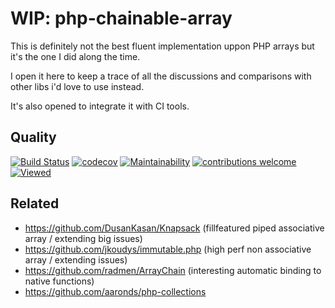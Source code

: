 # WIP: php-chainable-array
This is definitely not the best fluent implementation uppon PHP arrays but it's the
one I did along the time.

I open it here to keep a trace of all the discussions and comparisons with other libs
i'd love to use instead.

It's also opened to integrate it with CI tools.

## Quality
[![Build Status](https://travis-ci.org/jclaveau/php-chainable-array.png?branch=master)](https://travis-ci.org/jclaveau/php-chainable-array)
[![codecov](https://codecov.io/gh/jclaveau/php-chainable-array/branch/master/graph/badge.svg)](https://codecov.io/gh/jclaveau/php-chainable-array)
[![Maintainability](https://api.codeclimate.com/v1/badges/eb85279bcfb224b7af1c/maintainability)](https://codeclimate.com/github/jclaveau/php-chainable-array/maintainability)
[![contributions welcome](https://img.shields.io/badge/contributions-welcome-brightgreen.svg?style=flat)](https://github.com/jclaveau/php-chainable-array/issues)
[![Viewed](http://hits.dwyl.com/jclaveau/php-chainable-array.svg)](http://hits.dwyl.com/jclaveau/php-chainable-array)

## Related
+ https://github.com/DusanKasan/Knapsack (fillfeatured piped associative array / extending big issues)
+ https://github.com/jkoudys/immutable.php (high perf non associative array / extending issues)
+ https://github.com/radmen/ArrayChain (interesting automatic binding to native functions)
+ https://github.com/aaronds/php-collections
